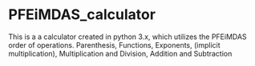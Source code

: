# PFEiMDAS_calculator
This is a a calculator created in python 3.x, which utilizes the PFEiMDAS order of operations.
Parenthesis, Functions, Exponents, (implicit multiplication), Multiplication and Division, Addition and Subtraction
